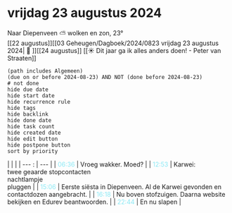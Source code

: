 # vrijdag 23 augustus 2024

Naar Diepenveen ⛅ wolken en zon, 23°<br>[[22 augustus]][[03 Geheugen/Dagboek/2024/0823 vrijdag 23 augustus 2024| 📓 ]][[24 augustus]]
[[☀️ Dit jaar ga ik alles anders doen! - Peter van Straaten]]
```tasks
(path includes Algemeen)
(due on or before 2024-08-23) AND NOT (done before 2024-08-23)
# not done
hide due date
hide start date
hide recurrence rule
hide tags
hide backlink
hide done date
hide task count
hide created date
hide edit button
hide postpone button 
sort by priority 
```

|     |   |
| --- : | ---  |
| <font color=#8be9f5>06:36</font> |  Vroeg wakker. Moed? |
| <font color=#8be9f5>12:53</font> |  Karwei: <br>twee geaarde stopcontacten<br>nachtlampje<br>pluggen |
| <font color=#8be9f5>15:06</font> |  Eerste siësta in Diepenveen. Al de Karwei gevonden en contactdozen aangebracht. |
| <font color=#8be9f5>16:18</font> |  Nu boven stofzuigen. Daarna website bekijken en Edurev beantwoorden. |
| <font color=#8be9f5>22:44</font> |  En nu slapen |